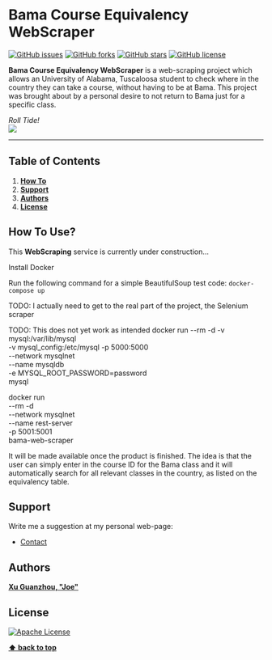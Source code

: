 # Bama Course Equivalency WebScraper

[![GitHub issues](https://img.shields.io/github/issues/joexu22/BamaWebScraper.svg?style=plastic)](https://github.com/joexu22/BamaWebScraper/issues) [![GitHub forks](https://img.shields.io/github/forks/joexu22/BamaWebScraper.svg?style=plastic)](https://github.com/joexu22/BamaWebScraper/network) [![GitHub stars](https://img.shields.io/github/stars/joexu22/BamaWebScraper.svg?style=plastic)](https://github.com/joexu22/BamaWebScraper/stargazers) [![GitHub license](https://img.shields.io/badge/license-Apache%202-blue.svg?style=plastic)](https://raw.githubusercontent.com/joexu22/BamaWebScraper/master/LICENSE)

**Bama Course Equivalency WebScraper** is a web-scraping project which allows an University of Alabama, Tuscaloosa student to check where in the country they can take a course, without having to be at Bama. This project was brought about by a personal desire to not return to Bama just for a specific class.

_Roll Tide!_<br>
[![](http://via.placeholder.com/350x150)](https://ssb.ua.edu/pls/PROD/rtstreq.P_Searchtype)

--------------------------------------------------------------------------------

## Table of Contents

1. **[How To](#how-to-use)**
2. **[Support](#support)**
3. **[Authors](#authors)**
4. **[License](#license)**

## How To Use?

This **WebScraping** service is currently under construction...<br>

Install Docker

Run the following command for a simple BeautifulSoup test code:
```docker-compose up```

TODO: I actually need to get to the real part of the project, the Selenium scraper

TODO: This does not yet work as intended
docker run --rm -d -v mysql:/var/lib/mysql \
  -v mysql_config:/etc/mysql -p 5000:5000 \
  --network mysqlnet \
  --name mysqldb \
  -e MYSQL_ROOT_PASSWORD=password \
  mysql

docker run \
  --rm -d \
  --network mysqlnet \
  --name rest-server \
  -p 5001:5001 \
  bama-web-scraper

It will be made available once the product is finished. The idea is that the user can simply enter in the course ID for the Bama class and it will automatically search for all relevant classes in the country, as listed on the equivalency table.

## Support

Write me a suggestion at my personal web-page:

- [Contact](http://www.xuguanzhou.io)

## Authors

**[Xu Guanzhou, "Joe"](https://github.com/joexu22/BamaWebScraper)**

## License

[![Apache License](http://via.placeholder.com/200x200)](http://www.apache.org/licenses/)

**[⬆ back to top](#table-of-contents)**
